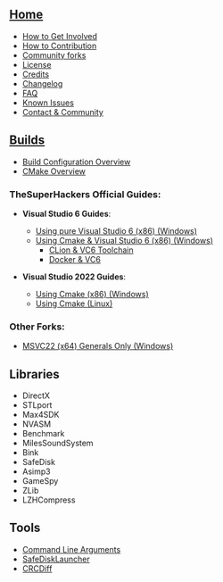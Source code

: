 <!-- markdownlint-disable -->

## [Home](Home)

- [How to Get Involved](how_to_involved.md)
- [How to Contribution](contribution)
- [Community forks](forks)
- [License](license)
- [Credits](credits)
- [Changelog](changelog)
- [FAQ](faq)
- [Known Issues](known_issues)
- [Contact & Community](contact_community)

## [Builds](build_guides)
- [Build Configuration Overview](build_configuration)
- [CMake Overview](cmake_guide)

### **TheSuperHackers Official Guides**:
- **Visual Studio 6 Guides**:
  - [Using pure Visual Studio 6 (x86) (Windows)](Builds\build_with_ea_msvc6.md)
  - [Using Cmake & Visual Studio 6 (x86) (Windows)](Builds\build_with_msvc6.md)
    - [CLion & VC6 Toolchain](Builds\build_with_clion_vc6_toolchain.md)
    - [Docker & VC6](Builds\build_with_msvc6_on_docker.md)

- **Visual Studio 2022 Guides**:
  - [Using Cmake (x86) (Windows)](Builds\build_with_msvc22.md)
  - [Using Cmake (Linux)](Builds\build_with_msvc22_linux.md)

### **Other Forks**:
  - [MSVC22 (x64) Generals Only (Windows)](Builds\build_with_msvc22_x64_jmarshall2323.md)

## Libraries

- DirectX
- STLport
- Max4SDK
- NVASM
- Benchmark
- MilesSoundSystem
- Bink
- SafeDisk
- Asimp3
- GameSpy
- ZLib
- LZHCompress

## Tools

- [Command Line Arguments](Tools/switchers_arguments.md)
- [SafeDiskLauncher](Tools/SafeDiskLauncher)
- [CRCDiff](Tools/CRCDiff)
<!-- markdownlint-restore -->
